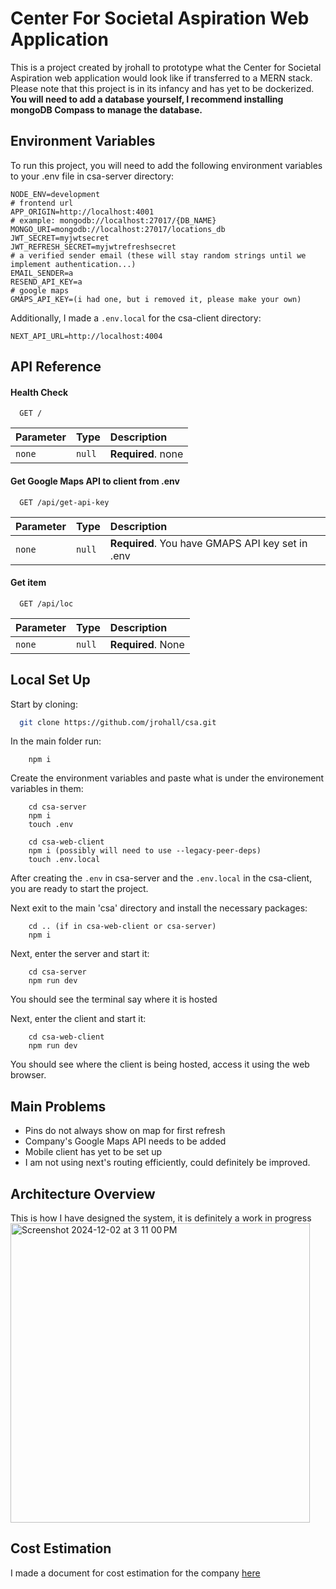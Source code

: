 
# Center For Societal Aspiration Web Application

This is a project created by jrohall to prototype what the Center for Societal Aspiration web application would look like if transferred to a MERN stack. Please note that this project is in its infancy and has yet to be dockerized. **You will need to add a database yourself, I recommend installing mongoDB Compass to manage the database.**


## Environment Variables

To run this project, you will need to add the following environment variables to your .env file in csa-server directory:

```
NODE_ENV=development
# frontend url
APP_ORIGIN=http://localhost:4001
# example: mongodb://localhost:27017/{DB_NAME}
MONGO_URI=mongodb://localhost:27017/locations_db
JWT_SECRET=myjwtsecret
JWT_REFRESH_SECRET=myjwtrefreshsecret
# a verified sender email (these will stay random strings until we implement authentication...)
EMAIL_SENDER=a 
RESEND_API_KEY=a
# google maps
GMAPS_API_KEY=(i had one, but i removed it, please make your own)
```

Additionally, I made a `.env.local` for the csa-client directory:
```
NEXT_API_URL=http://localhost:4004
```
## API Reference

#### Health Check

```http
  GET /
```

| Parameter | Type     | Description                |
| :-------- | :------- | :------------------------- |
| `none` | `null` | **Required**. none |

#### Get Google Maps API to client from .env

```http
  GET /api/get-api-key
```

| Parameter | Type     | Description                |
| :-------- | :------- | :------------------------- |
| `none` | `null` | **Required**. You have GMAPS API key set in .env |

#### Get item

```http
  GET /api/loc
```

| Parameter | Type     | Description                       |
| :-------- | :------- | :-------------------------------- |
| `none`      | `null` | **Required**. None |




## Local Set Up

Start by cloning:

```bash
  git clone https://github.com/jrohall/csa.git 
```

In the main folder run:
```
    npm i
```

Create the environment variables and paste what is under the environement variables in them:

```
    cd csa-server
    npm i
    touch .env
```

```
    cd csa-web-client
    npm i (possibly will need to use --legacy-peer-deps)
    touch .env.local
```

After creating the `.env` in csa-server and the `.env.local` in the csa-client, you are ready to start the project. 

Next exit to the main 'csa' directory and install the necessary packages:
```
    cd .. (if in csa-web-client or csa-server)
    npm i
```

Next, enter the server and start it:
```
    cd csa-server
    npm run dev
```
You should see the terminal say where it is hosted

Next, enter the client and start it:
```
    cd csa-web-client
    npm run dev
```
You should see where the client is being hosted, access it using the web browser.

## Main Problems

- Pins do not always show on map for first refresh
- Company's Google Maps API needs to be added
- Mobile client has yet to be set up
- I am not using next's routing efficiently, could definitely be improved.

## Architecture Overview

This is how I have designed the system, it is definitely a work in progress
<img width="479" alt="Screenshot 2024-12-02 at 3 11 00 PM" src="https://github.com/user-attachments/assets/2f5efd33-9b4f-4cf8-88ba-e0e1bdace644">

## Cost Estimation

I made a document for cost estimation for the company [here](https://docs.google.com/spreadsheets/d/17oV-C9fXoe3hdck5DSX9MLuJKNzG6dOC3c3lGZm-t8c/edit?usp=sharing)

